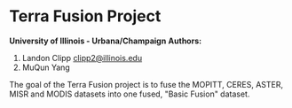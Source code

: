 # Terra Fusion Project
**University of Illinois - Urbana/Champaign**
**Authors:**
  1. Landon Clipp <clipp2@illinois.edu>
  2. MuQun Yang
  
The goal of the Terra Fusion project is to fuse the MOPITT, CERES, ASTER, MISR and MODIS datasets into one fused, "Basic Fusion" dataset. 
